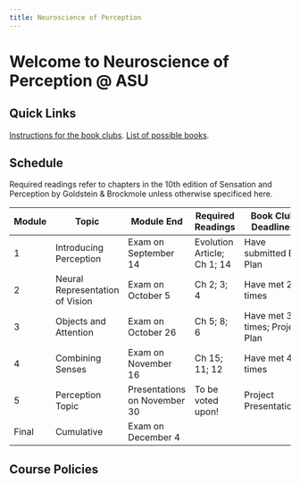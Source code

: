 ```yaml
---
title: Neuroscience of Perception
---
```


# Welcome to Neuroscience of Perception @ ASU

## Quick Links
[Instructions for the book clubs](./BookClubs.html).
[List of possible books](./BookList.html).


## Schedule
Required readings refer to chapters in the 10th edition of  Sensation and Perception by Goldstein & Brockmole unless otherwise specificed here. 

| Module | Topic                       | Module End   | Required Readings             | Book Club Deadlines         |
|--------|-----------------------------|-------------|-------------------------------|---------------------------|
| 1      | Introducing Perception    | Exam on September 14      | Evolution Article; Ch 1; 14       | Have submitted BC Plan |
| 2      | Neural Representation of Vision                | Exam on October 5      | Ch 2; 3; 4        | Have met 2+ times          |
| 3      | Objects and Attention         | Exam on October 26     | Ch 5; 8; 6       | Have met 3+ times; Project Plan  |
| 4      | Combining Senses         | Exam on November 16     | Ch 15; 11; 12         | Have met 4+ times |
| 5      | Perception Topic | Presentations on November 30    | To be voted upon!         | Project Presentations |
| Final      | Cumulative | Exam on December 4    |          |  |



## Course Policies

